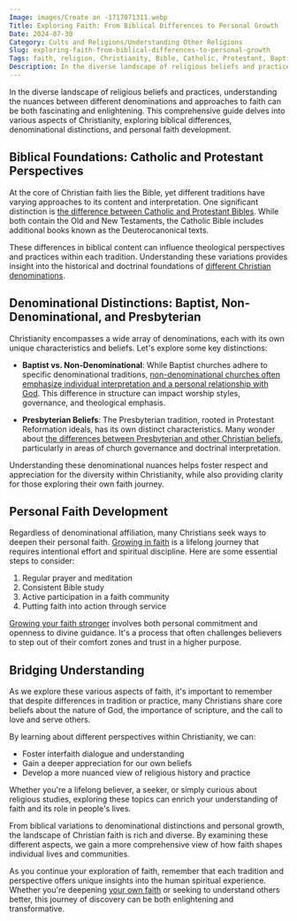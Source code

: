 ```yaml
---
Image: images/Create an -1717071311.webp
Title: Exploring Faith: From Biblical Differences to Personal Growth
Date: 2024-07-30
Category: Cults and Religions/Understanding Other Religions
Slug: exploring-faith-from-biblical-differences-to-personal-growth
Tags: faith, religion, Christianity, Bible, Catholic, Protestant, Baptist, Non-Denominational, Presbyterian, personal growth, pillar
Description: In the diverse landscape of religious beliefs and practices understanding the nuances between different denominations and approaches to faith can be both fascinating and enlightening This comprehensive guide delves into various aspects of Christianity exploring biblical differences denominational distinctions and personal faith development At the core of Christian faith lies
---
```


In the diverse landscape of religious beliefs and practices, understanding the nuances between different denominations and approaches to faith can be both fascinating and enlightening. This comprehensive guide delves into various aspects of Christianity, exploring biblical differences, denominational distinctions, and personal faith development.

## Biblical Foundations: Catholic and Protestant Perspectives

At the core of Christian faith lies the Bible, yet different traditions have varying approaches to its content and interpretation. One significant distinction is [the difference between Catholic and Protestant Bibles](/key-differences-between-the-catholic-and-protestant-bibles-a-comprehensive-comparison). While both contain the Old and New Testaments, the Catholic Bible includes additional books known as the Deuterocanonical texts.

These differences in biblical content can influence theological perspectives and practices within each tradition. Understanding these variations provides insight into the historical and doctrinal foundations of [different Christian denominations](/ultimate-guide-to-understanding-the-lords-prayer-printable-version).

## Denominational Distinctions: Baptist, Non-Denominational, and Presbyterian

Christianity encompasses a wide array of denominations, each with its own unique characteristics and beliefs. Let's explore some key distinctions:

- **Baptist vs. Non-Denominational**: While Baptist churches adhere to specific denominational traditions, [non-denominational churches often emphasize individual interpretation and a personal relationship with God](/baptist-vs-non-denominational-exploring-the-key-differences). This difference in structure can impact worship styles, governance, and theological emphasis.

- **Presbyterian Beliefs**: The Presbyterian tradition, rooted in Protestant Reformation ideals, has its own distinct characteristics. Many wonder about [the differences between Presbyterian and other Christian beliefs](/key-differences-between-presbyterian-and-christian-beliefs-explained), particularly in areas of church governance and doctrinal interpretation.

Understanding these denominational nuances helps foster respect and appreciation for the diversity within Christianity, while also providing clarity for those exploring their own faith journey.

## Personal Faith Development

Regardless of denominational affiliation, many Christians seek ways to deepen their personal faith. [Growing in faith](/7-essential-steps-to-grow-your-faith-stronger) is a lifelong journey that requires intentional effort and spiritual discipline. Here are some essential steps to consider:

1. Regular prayer and meditation
2. Consistent Bible study
3. Active participation in a faith community
4. Putting faith into action through service

[Growing your faith stronger](/7-essential-steps-to-grow-your-faith-stronger) involves both personal commitment and openness to divine guidance. It's a process that often challenges believers to step out of their comfort zones and trust in a higher purpose.

## Bridging Understanding

As we explore these various aspects of faith, it's important to remember that despite differences in tradition or practice, many Christians share core beliefs about the nature of God, the importance of scripture, and the call to love and serve others.

By learning about different perspectives within Christianity, we can:

- Foster interfaith dialogue and understanding
- Gain a deeper appreciation for our own beliefs
- Develop a more nuanced view of religious history and practice

Whether you're a lifelong believer, a seeker, or simply curious about religious studies, exploring these topics can enrich your understanding of faith and its role in people's lives.



From biblical variations to denominational distinctions and personal growth, the landscape of Christian faith is rich and diverse. By examining these different aspects, we gain a more comprehensive view of how faith shapes individual lives and communities.

As you continue your exploration of faith, remember that each tradition and perspective offers unique insights into the human spiritual experience. Whether you're deepening [your own faith](/pray-for-you-today-7-powerful-ways-to-connect-with-god) or seeking to understand others better, this journey of discovery can be both enlightening and transformative.